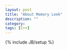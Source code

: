 ```yaml
---
layout: post
title: "About Memory Leek"
description: ""
category: 
tags: [C++]
---
```

{% include JB/setup %}

